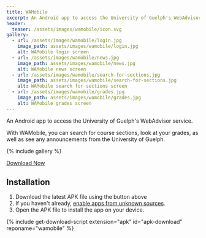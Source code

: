 ```yaml
---
title: WAMobile
excerpt: An Android app to access the University of Guelph's WebAdvisor service.
header:
  teaser: /assets/images/wamobile/icon.svg
gallery:
  - url: /assets/images/wamobile/login.jpg
    image_path: assets/images/wamobile/login.jpg
    alt: WAMobile login screen
  - url: /assets/images/wamobile/news.jpg
    image_path: assets/images/wamobile/news.jpg
    alt: WAMobile news screen
  - url: /assets/images/wamobile/search-for-sections.jpg
    image_path: assets/images/wamobile/search-for-sections.jpg
    alt: WAMobile search for sections screen
  - url: /assets/images/wamobile/grades.jpg
    image_path: assets/images/wamobile/grades.jpg
    alt: WAMobile grades screen
---
```


An Android app to access the University of Guelph's WebAdvisor service.

With WAMobile, you can search for course sections, look at your grades, as well as see any announcements from the University of Guelph.

{% include gallery %}

<div class="download-button">
<a href="https://github.com/ryangwsimmons/WAMobile/releases/latest" class="btn btn--primary" id="apk-download">Download Now</a>
</div>

## Installation
1. Download the latest APK file using the button above
2. If you haven't already, [enable apps from unknown sources](https://www.androidcentral.com/unknown-sources).
3. Open the APK file to install the app on your device.

{% include get-download-script extension="apk" id="apk-download" reponame="wamobile" %}
